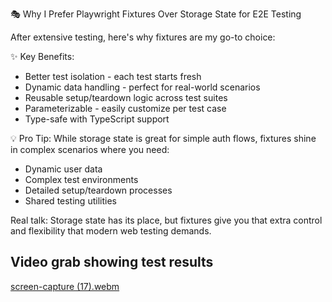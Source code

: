  🎭 Why I Prefer Playwright Fixtures Over Storage State for E2E Testing

After extensive testing, here's why fixtures are my go-to choice:

✨ Key Benefits:
- Better test isolation - each test starts fresh
- Dynamic data handling - perfect for real-world scenarios
- Reusable setup/teardown logic across test suites
- Parameterizable - easily customize per test case
- Type-safe with TypeScript support

💡 Pro Tip: While storage state is great for simple auth flows, fixtures shine in complex scenarios where you need:
- Dynamic user data
- Complex test environments
- Detailed setup/teardown processes
- Shared testing utilities

Real talk: Storage state has its place, but fixtures give you that extra control and flexibility that modern web testing demands.

## Video grab showing test results
[screen-capture (17).webm](https://github.com/user-attachments/assets/5c71c1a1-e7d3-4c96-87b0-605fc9f501bc)
